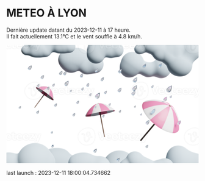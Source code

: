 # METEO À LYON

Dernière update datant du 2023-12-11 à 17 heure.  
Il fait actuellement 13.1°C et le vent souffle à 4.8 km/h.      

![](./.github/rain.png)

last launch : 2023-12-11 18:00:04.734662
